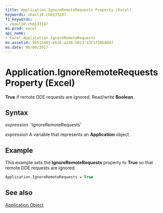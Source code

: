 ```yaml
---
title: Application.IgnoreRemoteRequests Property (Excel)
keywords: vbaxl10.chm133147
f1_keywords:
- vbaxl10.chm133147
ms.prod: excel
api_name:
- Excel.Application.IgnoreRemoteRequests
ms.assetid: 94515401-eb26-a2d8-5013-33f1f38b884f
ms.date: 06/08/2017
---
```



# Application.IgnoreRemoteRequests Property (Excel)

 **True** if remote DDE requests are ignored. Read/write **Boolean** .


## Syntax

 _expression_. 'IgnoreRemoteRequests'

 _expression_ A variable that represents an **Application** object.


## Example

This example sets the  **IgnoreRemoteRequests** property to **True** so that remote DDE requests are ignored.


```vb
Application.IgnoreRemoteRequests = True
```


## See also


[Application Object](Excel.Application(objec).md)

